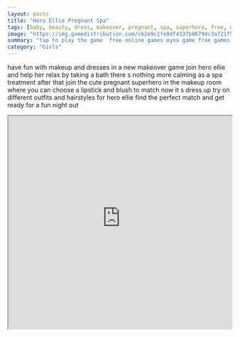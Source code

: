 ```yaml
---
layout: posts
title: "Hero Ellie Pregnant Spa"
tags: [baby, beauty, dress, makeover, pregnant, spa, superhero, free, online, games, oyna, game, free, games, play, play, games]
image: "https://img.gamedistribution.com/c62e9c1fe0df4337b06794c3a721f5e9.jpg"
summary: "tap to play the game  free online games oyna game free games play play games"
category: "Girls"
---
```


have fun with makeup and dresses in a new makeover game join hero ellie and help her relax by taking a bath there s nothing more calming as a spa treatment after that join the cute pregnant superhero in the makeup room where you can choose a lipstick and blush to match now it s dress up try on different outfits and hairstyles for hero ellie find the perfect match and get ready for a fun night out

<iframe width="100%" height="480px;" src="https://html5.gamedistribution.com/c62e9c1fe0df4337b06794c3a721f5e9/"></iframe>